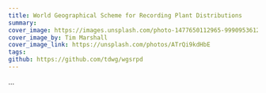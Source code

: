 ```yaml
---
title: World Geographical Scheme for Recording Plant Distributions
summary: 
cover_image: https://images.unsplash.com/photo-1477650112965-999095361212
cover_image_by: Tim Marshall
cover_image_link: https://unsplash.com/photos/ATrQi9kdHbE
tags: 
github: https://github.com/tdwg/wgsrpd
---
```


...

